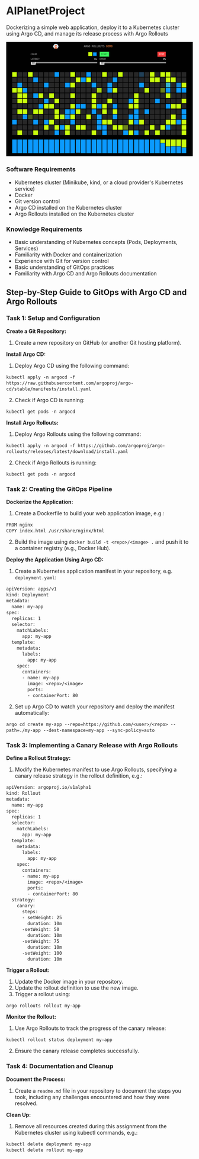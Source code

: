 # AIPlanetProject
Dockerizing a simple web application, deploy it to a Kubernetes cluster using Argo CD, and manage its release process with Argo Rollouts

<img src="images/demo.png"> 

### Software Requirements

- Kubernetes cluster (Minikube, kind, or a cloud provider's Kubernetes service)
- Docker
- Git version control
- Argo CD installed on the Kubernetes cluster
- Argo Rollouts installed on the Kubernetes cluster

### Knowledge Requirements

- Basic understanding of Kubernetes concepts (Pods, Deployments, Services)
- Familiarity with Docker and containerization
- Experience with Git for version control
- Basic understanding of GitOps practices
- Familiarity with Argo CD and Argo Rollouts documentation

##
## Step-by-Step Guide to GitOps with Argo CD and Argo Rollouts

### Task 1: Setup and Configuration

**Create a Git Repository:**

1. Create a new repository on GitHub (or another Git hosting platform).

**Install Argo CD:**

1. Deploy Argo CD using the following command:

```
kubectl apply -n argocd -f https://raw.githubusercontent.com/argoproj/argo-cd/stable/manifests/install.yaml
```

2. Check if Argo CD is running:

```
kubectl get pods -n argocd
```

**Install Argo Rollouts:**

1. Deploy Argo Rollouts using the following command:

```
kubectl apply -n argocd -f https://github.com/argoproj/argo-rollouts/releases/latest/download/install.yaml
```

2. Check if Argo Rollouts is running:

```
kubectl get pods -n argocd
```

### Task 2: Creating the GitOps Pipeline

**Dockerize the Application:**

1. Create a Dockerfile to build your web application image, e.g.:

```
FROM nginx
COPY index.html /usr/share/nginx/html
```

2. Build the image using `docker build -t <repo>/<image> .` and push it to a container registry (e.g., Docker Hub).

**Deploy the Application Using Argo CD:**

1. Create a Kubernetes application manifest in your repository, e.g. `deployment.yaml`:

```
apiVersion: apps/v1
kind: Deployment
metadata:
  name: my-app
spec:
  replicas: 1
  selector:
    matchLabels:
      app: my-app
  template:
    metadata:
      labels:
        app: my-app
    spec:
      containers:
      - name: my-app
        image: <repo>/<image>
        ports:
        - containerPort: 80
```

2. Set up Argo CD to watch your repository and deploy the manifest automatically:

```
argo cd create my-app --repo=https://github.com/<user>/<repo> --path=./my-app --dest-namespace=my-app --sync-policy=auto
```

### Task 3: Implementing a Canary Release with Argo Rollouts

**Define a Rollout Strategy:**

1. Modify the Kubernetes manifest to use Argo Rollouts, specifying a canary release strategy in the rollout definition, e.g.:

```
apiVersion: argoproj.io/v1alpha1
kind: Rollout
metadata:
  name: my-app
spec:
  replicas: 1
  selector:
    matchLabels:
      app: my-app
  template:
    metadata:
      labels:
        app: my-app
    spec:
      containers:
      - name: my-app
        image: <repo>/<image>
        ports:
        - containerPort: 80
  strategy:
    canary:
      steps:
      - setWeight: 25
        duration: 10m
      -setWeight: 50
        duration: 10m
      -setWeight: 75
        duration: 10m
      -setWeight: 100
        duration: 10m
```

**Trigger a Rollout:**

1. Update the Docker image in your repository.
2. Update the rollout definition to use the new image.
3. Trigger a rollout using:

```
argo rollouts rollout my-app
```

**Monitor the Rollout:**

1. Use Argo Rollouts to track the progress of the canary release:

```
kubectl rollout status deployment my-app
```

2. Ensure the canary release completes successfully.

### Task 4: Documentation and Cleanup

**Document the Process:**

1. Create a `readme.md` file in your repository to document the steps you took, including any challenges encountered and how they were resolved.

**Clean Up:**

1. Remove all resources created during this assignment from the Kubernetes cluster using kubectl commands, e.g.:

```
kubectl delete deployment my-app
kubectl delete rollout my-app
```
```
